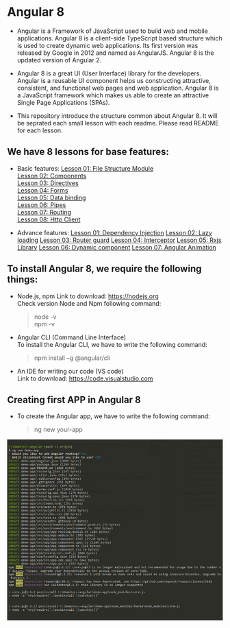 # Angular 8

- Angular is a Framework of JavaScript used to build web and mobile applications. Angular 8 is a client-side TypeScript based structure which is used to create dynamic web applications. Its first version was released by Google in 2012 and named as AngularJS. Angular 8 is the updated version of Angular 2.

- Angular 8 is a great UI (User Interface) library for the developers. Angular is a reusable UI component helps us constructing attractive, consistent, and functional web pages and web application. Angular 8 is a JavaScript framework which makes us able to create an attractive Single Page Applications (SPAs).

- This repository introduce the structure common about Angular 8. It will be seprated each small lesson with each readme. Please read README for each lesson.

## We have 8 lessons for base features:

- Basic features:
[Lesson 01: File Structure Module](./Lessons/Lesson1)  
[Lesson 02: Components](./Lessons/Lesson2)  
[Lesson 03: Directives](./Lessons/Lesson3)  
[Lesson 04: Forms](./Lessons/Lesson4)  
[Lesson 05: Data binding](./Lessons/Lesson5)  
[Lesson 06: Pipes](./Lessons/Lesson6)  
[Lesson 07: Routing](./Lessons/Lesson7)  
[Lesson 08: Http Client](./Lessons/Lesson8)

- Advance features:
[Lesson 01: Dependency Injection](./Advance/Lesson1)
[Lesson 02: Lazy loading](./Advance/Lesson2)
[Lesson 03: Router guard](./Advance/Lesson3)
[Lesson 04: Interceptor](./Advance/Lesson4)
[Lesson 05: Rxjs Library](./Advance/Lesson5)
[Lesson 06: Dynamic component](./Advance/Lesson6)
[Lesson 07: Angular Animation](./Advance/Lesson7)

## To install Angular 8, we require the following things:

- Node.js, npm
  Link to download: https://nodejs.org  
  Check version Node and Npm following command:
  > node -v  
  > npm -v
- Angular CLI (Command Line Interface)  
   To install the Angular CLI, we have to write the following command:
  > npm install –g @angular/cli
- An IDE for writing our code (VS code)  
  Link to download: https://code.visualstudio.com

## Creating first APP in Angular 8

- To create the Angular app, we have to write the following command:
  > ng new your-app

![](./assets/create-new-app.png?raw=true "Creating APP")

